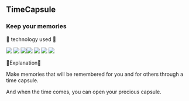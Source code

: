 ## TimeCapsule

### Keep your memories

📝 technology used 📝

<img src="https://img.shields.io/badge/Java-007396?style=flat-square&logo=Java&logoColor=black"/> <img src="https://img.shields.io/badge/spring-6DB33F?style=flat-square&logo=spring&logoColor=green"/> <img src="https://img.shields.io/badge/JavaScript-F7DF1E?style=flat-square&logo=JavaScript&logoColor=black"/><img src="https://img.shields.io/badge/MariaDB-003545?style=flat-square&logo=mariaDB&logoColor=blue"/> <img src="https://img.shields.io/badge/Vue.js-4FC08D?style=flat-square&logo=Vue.js&logoColor=green"/> <img src="https://img.shields.io/badge/Figma-F24E1E?style=flat-square&logo=Figma&logoColor=green"/> <img src="https://img.shields.io/badge/notion-#000000?style=flat-square&logo=notion&logoColor=black"/> 

📓Explanation📓

Make memories that will be remembered for you and for others through a time capsule.

And when the time comes, you can open your precious capsule.
